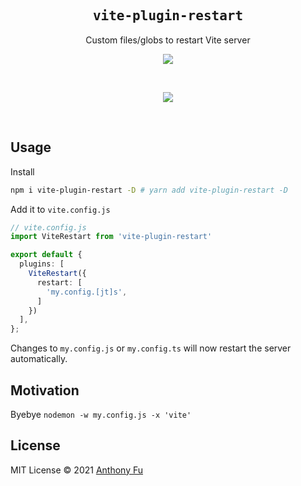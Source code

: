 <h2 align='center'><samp>vite-plugin-restart</samp></h2>

<p align='center'>Custom files/globs to restart Vite server</p>

<p align='center'>
<a href='https://www.npmjs.com/package/vite-plugin-restart'>
<img src='https://img.shields.io/npm/v/vite-plugin-restart?color=222&style=flat-square'>
</a>
</p>

<br>

<p align="center">
  <a href="https://cdn.jsdelivr.net/gh/antfu/static/sponsors.svg">
    <img src='https://cdn.jsdelivr.net/gh/antfu/static/sponsors.svg'/>
  </a>
</p>

<br>

## Usage

Install

```bash
npm i vite-plugin-restart -D # yarn add vite-plugin-restart -D
```

Add it to `vite.config.js`

```ts
// vite.config.js
import ViteRestart from 'vite-plugin-restart'

export default {
  plugins: [
    ViteRestart({
      restart: [
        'my.config.[jt]s',
      ]
    })
  ],
};
```

Changes to `my.config.js` or `my.config.ts` will now restart the server automatically.

## Motivation

Byebye `nodemon -w my.config.js -x 'vite'`

## License

MIT License © 2021 [Anthony Fu](https://github.com/antfu)
